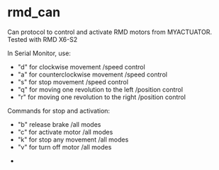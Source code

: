 # rmd_can
Can protocol to control and activate RMD motors from MYACTUATOR. Tested with RMD X6-S2

In Serial Monitor, use:

* "d" for clockwise movement /speed control
* "a" for counterclockwise movement /speed control
* "s" for stop movement /speed control
* "q" for moving one revolution to the left /position control
* "r" for moving one revolution to the right /position control

Commands for stop and activation:

* "b" release brake /all modes
* "c" for activate motor /all modes
* "k" for stop any movement /all modes
* "v" for turn off motor /all modes
-
